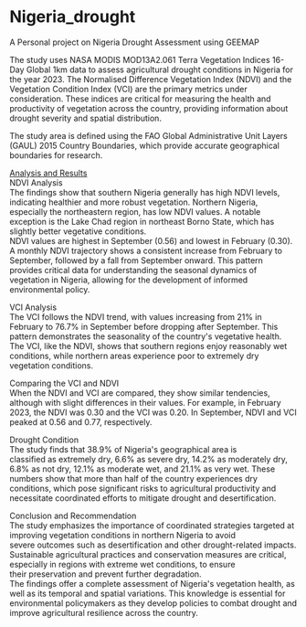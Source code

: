 # Nigeria_drought
A Personal project on Nigeria Drought Assessment using GEEMAP

The study uses NASA MODIS MOD13A2.061 Terra Vegetation Indices 16-Day Global 1km data to assess agricultural drought conditions in Nigeria for the year 2023. The Normalised Difference Vegetation Index (NDVI) and the Vegetation Condition Index (VCI) are the primary metrics under consideration. These indices are critical for measuring the health and productivity of vegetation across the country, providing information about drought severity and spatial distribution.

The study area is defined using the FAO Global Administrative Unit Layers (GAUL) 2015 Country Boundaries, which provide accurate geographical boundaries for research.

[Analysis and Results](Nigeria_drought_analysis.ipynb)<br>
NDVI Analysis<br>
The findings show that southern Nigeria generally has high NDVI levels, indicating healthier and more robust vegetation. Northern Nigeria, especially the northeastern region, has low NDVI values. A notable exception is the Lake Chad region in northeast Borno State, which has slightly better vegetative conditions.<br>
NDVI values are highest in September (0.56) and lowest in February (0.30). A monthly NDVI trajectory shows a consistent increase from February to September, followed by a fall from September onward. This pattern provides critical data for understanding the seasonal dynamics of vegetation in Nigeria, allowing for the development of informed environmental policy.

VCI Analysis<br>
The VCI follows the NDVI trend, with values increasing from 21% in February to 76.7% in September before dropping after September. This pattern demonstrates the seasonality of the country's vegetative health.<br>
The VCI, like the NDVI, shows that southern regions enjoy reasonably wet conditions, while northern areas experience poor to extremely dry vegetation conditions.

Comparing the VCI and NDVI<br>
When the NDVI and VCI are compared, they show similar tendencies, although with slight differences in their values. For example, in February 2023, the NDVI was 0.30 and the VCI was 0.20. In September, NDVI and VCI peaked at 0.56 and 0.77, respectively.

Drought Condition<br>
The study finds that 38.9% of Nigeria's geographical area is classified as extremely dry, 6.6% as severe dry, 14.2% as moderately dry, 6.8% as not dry, 12.1% as moderate wet, and 21.1% as very wet. These numbers show that more than half of the country experiences dry conditions, which pose significant risks to agricultural productivity and necessitate coordinated efforts to mitigate drought and desertification.

Conclusion and Recommendation<br>
The study emphasizes the importance of coordinated strategies targeted at improving vegetation conditions in northern Nigeria to avoid severe outcomes such as desertification and other drought-related impacts. Sustainable agricultural practices and conservation measures are critical, especially in regions with extreme wet conditions, to ensure their preservation and prevent further degradation.<br>
The findings offer a complete assessment of Nigeria's vegetation health, as well as its temporal and spatial variations. This knowledge is essential for environmental policymakers as they develop policies to combat drought and improve agricultural resilience across the country.